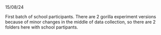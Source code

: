 15/08/24

First batch of school participants. 
There are 2 gorilla experiment versions because of minor changes in the middle of data collection, so there are 2 folders here with school partipants.
